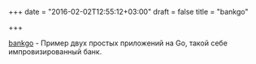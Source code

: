 +++
date = "2016-02-02T12:55:12+03:00"
draft = false
title = "bankgo"

+++

<p><a href="https://github.com/miolini/bankgo">bankgo</a> - Пример двух простых приложений на Go, такой себе импровизированный банк.</p>

